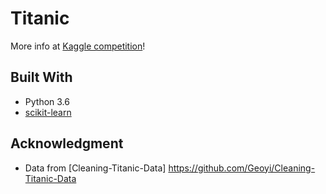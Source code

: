 # Titanic
More info at [Kaggle competition](https://www.kaggle.com/c/titanic)!

## Built With
* Python 3.6
* [scikit-learn](http://scikit-learn.org/stable/index.html)

## Acknowledgment
* Data from [Cleaning-Titanic-Data] https://github.com/Geoyi/Cleaning-Titanic-Data
